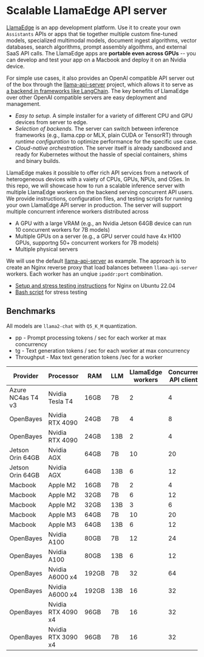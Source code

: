 # Scalable LlamaEdge API server

[LlamaEdge](https://www.secondstate.io/LlamaEdge/) is an app development platform. Use it to create your own `Assistants` APIs or apps that tie together multiple custom fine-tuned models, specialized multimodal models, document ingest algorithms, vector databases, search algorithms, prompt assembly algoithms, and external SaaS API calls. The LlamaEdge apps are **portable even across GPUs** -- you can develop and test your app on a Macbook and deploy it on an Nvidia device.

For simple use cases, it also provides an OpenAI compatible API server out of the box through the [llama-api-server](https://github.com/second-state/LlamaEdge/tree/main/api-server) project, which allows it to serve as [a backend in frameworks like LangChain](https://github.com/langchain-ai/langchain/pull/14787). The key benefits of LlamaEdge over other OpenAI compatible servers are easy deployment and management.

* *Easy to setup.* A simple installer for a variety of different CPU and GPU devices from server to edge. 
* *Selection of backends.* The server can switch between inference frameworks (e.g., llama.cpp or MLX, plain CUDA or TensorRT) through *runtime configuration* to optimize performance for the specific use case. 
* *Cloud-native orchestration.* The server itself is already sandboxed and ready for Kubernetes without the hassle of special containers, shims and binary builds.

LlamaEdge makes it possible to offer rich API services from a network of heterogeneous devices with a vaiety of CPUs, GPUs, NPUs, and OSes. In this repo, we will showcase how to run a scalable inference server with multiple LlamaEdge workers on the backend serving concurrent API users. We provide instructions, configuration files, and testing scripts for running your own LlamaEdge API server in production. The server will support multiple concurrent inference workers distributed across

* A GPU with a large VRAM (e.g., an Nvidia Jetson 64GB device can run 10 concurrent workers for 7B models)
* Multiple GPUs on a server (e.g., a GPU server could have 4x H100 GPUs, supportng 50+ concurrent workers for 7B models) 
* Multiple physical servers

We will use the default [llama-api-server](https://github.com/second-state/LlamaEdge/tree/main/api-server) as example. The approach is to create an Nginx reverse proxy that load balances between `llama-api-server` workers. Each worker has an unqiue `ipaddr:port` combination.

* [Setup and stress testing instructions](nginx/README.md) for Nginx on Ubuntu 22.04
* [Bash script](scripts/) for stress testing

## Benchmarks

All models are `llama2-chat` with `Q5_K_M` quantization.

* pp - Prompt processing tokens / sec for each worker at max concurrency
* tg - Text generation tokens / sec for each worker at max concurrency
* Throughput - Max text generation tokens /sec for a worker

| Provider      | Processor     | RAM | LLM | LlamaEdge workers | Concurrent API clients | pp | tg | Throughput |
| ------------- | ------------- | --- | --- | ----------------- | ---------------------- | -- | -- | ---------- |
| Azure NC4as T4 v3  | Nvidia Tesla T4  | 16GB | 7B | 2 | 4 | 152 | 17 | 34 |
| OpenBayes | Nvidia RTX 4090 | 24GB | 7B | 4 | 8 | 667 | 32 | 129 |
| OpenBayes | Nvidia RTX 4090 | 24GB | 13B | 2 | 4 | 666 | 31 | 76 |
| Jetson Orin 64GB  | Nvidia AGX  | 64GB | 7B | 10 | 20 | TBD | TBD | TBD |
| Jetson Orin 64GB  | Nvidia AGX  | 64GB | 13B | 6 | 12 | TBD | TBD | TBD |
| Macbook  | Apple M2  | 16GB | 7B | 2 | 4 | TBD | TBD | TBD |
| Macbook  | Apple M2  | 32GB | 7B | 6 | 12 | TBD | TBD | TBD |
| Macbook  | Apple M2  | 32GB | 13B | 3 | 6 | TBD | TBD | TBD |
| Macbook  | Apple M3  | 64GB | 7B | 10 | 20 | TBD | TBD | TBD |
| Macbook  | Apple M3  | 64GB | 13B | 6 | 12 | TBD | TBD | TBD |
| OpenBayes | Nvidia A100 | 80GB | 7B | 12 | 24 | TBD | TBD | TBD |
| OpenBayes | Nvidia A100 | 80GB | 13B | 6 | 12 | TBD | TBD | TBD |
| OpenBayes | Nvidia A6000 x4 | 192GB | 7B | 32 | 64 | TBD | TBD | TBD |
| OpenBayes | Nvidia A6000 x4 | 192GB | 13B | 16 | 32 | TBD | TBD | TBD |
| OpenBayes | Nvidia RTX 4090 x4 | 96GB | 7B | 16 | 32 | TBD | TBD | TBD |
| OpenBayes | Nvidia RTX 3090 x4 | 96GB | 7B | 16 | 32 | TBD | TBD | TBD |

